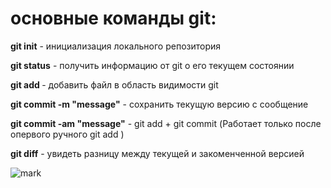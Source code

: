 # основные команды git:

**git init** - инициализация локального репозитория

**git status** - получить информацию от git о его текущем состоянии

**git add <file>** - добавить файл в область видимости git

**git commit -m "message"** - сохранить текущую версию с сообщение 

**git commit -am "message"** - git add + git commit (Работает только после опервого ручного git add )

**git diff** - увидеть разницу между текущей и закоменченной версией

![mark](https://sun9-15.userapi.com/impg/2g9mx3gwq_lz6BwqW-KzjRTY9t8AqM1pG97Trw/1TphbRyDyCQ.jpg?size=719x712&quality=96&sign=066d030701454ff38592e210a1313101&c_uniq_tag=dZYiDL4kablhCvNDs4jo6TPm-P0ql4zyG--YDuriut4&type=album)
